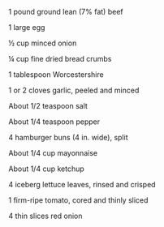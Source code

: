 1 pound ground lean (7% fat) beef

1 large egg

½ cup minced onion

¼ cup fine dried bread crumbs

1 tablespoon Worcestershire

1 or 2 cloves garlic, peeled and minced

About 1/2 teaspoon salt

About 1/4 teaspoon pepper

4 hamburger buns (4 in. wide), split

About 1/4 cup mayonnaise

About 1/4 cup ketchup

4 iceberg lettuce leaves, rinsed and crisped

1 firm-ripe tomato, cored and thinly sliced

4 thin slices red onion